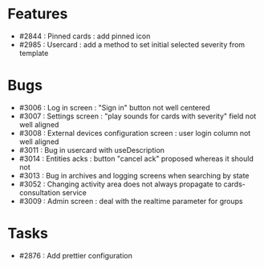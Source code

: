 # Features
* #2844 : Pinned cards : add pinned icon
* #2985 : Usercard : add a method to set initial selected severity from template

# Bugs
* #3006 : Log in screen : "Sign in" button not well centered
* #3007 : Settings screen : "play sounds for cards with severity" field not well aligned
* #3008 : External devices configuration screen : user login column not well aligned
* #3011 : Bug in usercard with useDescription
* #3014 : Entities acks : button "cancel ack" proposed whereas it should not
* #3013 : Bug in archives and logging screens when searching by state
* #3052 : Changing activity area does not always propagate to cards-consultation service
* #3009 : Admin screen : deal with the realtime parameter for groups

# Tasks
* #2876 : Add prettier configuration

